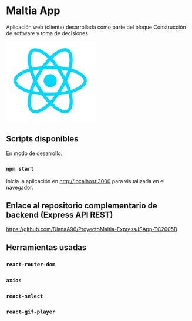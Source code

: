 # Maltia App

Aplicación web (cliente) desarrollada como parte del bloque Construcción de software y toma de decisiones

![alt text](https://github.com/DianaA96/ProyectoMaltia-ReactApp-TC2005B/blob/main/src/assets/2.png?raw=true)

## Scripts disponibles

En modo de desarrollo:

### `npm start`

Inicia la aplicación en [http://localhost:3000](http://localhost:3000) para visualizarla en el navegador.

## Enlace al repositorio complementario de backend (Express API REST)

https://github.com/DianaA96/ProyectoMaltia-ExpressJSApp-TC2005B

## Herramientas usadas

### `react-router-dom`

### `axios`

### `react-select`

### `react-gif-player`
